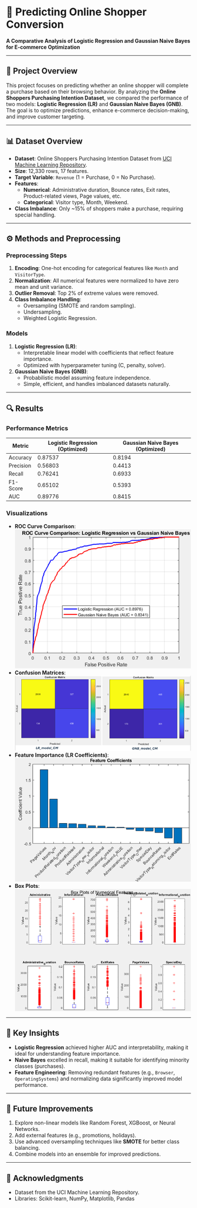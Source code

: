 # 🛒 Predicting Online Shopper Conversion
**A Comparative Analysis of Logistic Regression and Gaussian Naive Bayes for E-commerce Optimization**

---

## 🌟 Project Overview
This project focuses on predicting whether an online shopper will complete a purchase based on their browsing behavior. By analyzing the **Online Shoppers Purchasing Intention Dataset**, we compared the performance of two models: **Logistic Regression (LR)** and **Gaussian Naive Bayes (GNB)**. The goal is to optimize predictions, enhance e-commerce decision-making, and improve customer targeting.

---

## 📊 Dataset Overview
- **Dataset**: Online Shoppers Purchasing Intention Dataset from [UCI Machine Learning Repository](https://archive.ics.uci.edu/ml/datasets/online+shoppers+purchasing+intention+dataset).
- **Size**: 12,330 rows, 17 features.
- **Target Variable**: `Revenue` (1 = Purchase, 0 = No Purchase).
- **Features**:
  - **Numerical**: Administrative duration, Bounce rates, Exit rates, Product-related views, Page values, etc.
  - **Categorical**: Visitor type, Month, Weekend.
- **Class Imbalance**: Only ~15% of shoppers make a purchase, requiring special handling.

---

## ⚙️ Methods and Preprocessing
### Preprocessing Steps
1. **Encoding**: One-hot encoding for categorical features like `Month` and `VisitorType`.
2. **Normalization**: All numerical features were normalized to have zero mean and unit variance.
3. **Outlier Removal**: Top 2% of extreme values were removed.
4. **Class Imbalance Handling**:
   - Oversampling (SMOTE and random sampling).
   - Undersampling.
   - Weighted Logistic Regression.

### Models
1. **Logistic Regression (LR)**:
   - Interpretable linear model with coefficients that reflect feature importance.
   - Optimized with hyperparameter tuning (C, penalty, solver).
2. **Gaussian Naive Bayes (GNB)**:
   - Probabilistic model assuming feature independence.
   - Simple, efficient, and handles imbalanced datasets naturally.

---

## 🔍 Results
### Performance Metrics
| Metric          | Logistic Regression (Optimized) | Gaussian Naive Bayes (Optimized) |
|-----------------|---------------------------------|----------------------------------|
| Accuracy        | 0.87537                         | 0.8194                           |
| Precision       | 0.56803                         | 0.4413                           |
| Recall          | 0.76241                         | 0.6933                           |
| F1-Score        | 0.65102                         | 0.5393                           |
| AUC             | 0.89776                         | 0.8415                           |

### Visualizations
- **ROC Curve Comparison**:
  ![ROC Curve Comparison](https://github.com/abdelazizgamal/Predicting-Online-Shopper-Conversion/blob/main/images/ROC%20curves.png)
- **Confusion Matrices**:
  ![Confusion Matrices](https://github.com/abdelazizgamal/Predicting-Online-Shopper-Conversion/blob/main/images/CMS.png)
- **Feature Importance (LR Coefficients)**:
  ![Feature Importance](https://github.com/abdelazizgamal/Predicting-Online-Shopper-Conversion/blob/main/images/COff.png)
- **Box Plots**:
  ![Box Plots](https://github.com/abdelazizgamal/Predicting-Online-Shopper-Conversion/blob/main/images/BOX.png)

---

## 🧠 Key Insights
- **Logistic Regression** achieved higher AUC and interpretability, making it ideal for understanding feature importance.
- **Naive Bayes** excelled in recall, making it suitable for identifying minority classes (purchases).
- **Feature Engineering**: Removing redundant features (e.g., `Browser`, `OperatingSystems`) and normalizing data significantly improved model performance.

---

## 🚀 Future Improvements
1. Explore non-linear models like Random Forest, XGBoost, or Neural Networks.
2. Add external features (e.g., promotions, holidays).
3. Use advanced oversampling techniques like **SMOTE** for better class balancing.
4. Combine models into an ensemble for improved predictions.

---

## 🙏 Acknowledgments
- Dataset from the UCI Machine Learning Repository.
- Libraries: Scikit-learn, NumPy, Matplotlib, Pandas

